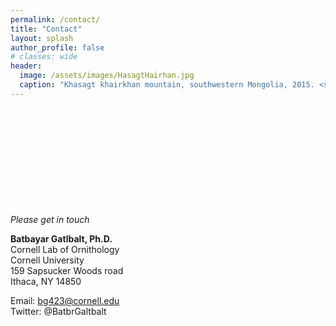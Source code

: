 ```yaml
---
permalink: /contact/
title: "Contact"
layout: splash
author_profile: false
# classes: wide
header:
  image: /assets/images/HasagtHairhan.jpg
  caption: "Khasagt khairkhan mountain, southwestern Mongolia, 2015. <span style='font-size: 10px;'>&copy; Batbayar Galtbalt</span>"
---
```



<div style="height: 30px; margin-bottom: 20px;"></div>

<!-- <figure style="width: 500px; margin-bottom:20px; float: left; margin-right:120px;">
  <img src="/assets/images/contact_portrait.jpg" alt="me"> -->
  <!-- <figcaption>Feels good to be right all the time.</figcaption> -->
<!-- </figure>  -->

<div style="height: 100px; margin-bottom: 20px;"></div>

*Please get in touch*

**Batbayar Gatlbalt, Ph.D.** <br>
Cornell Lab of Ornithology <br>
Cornell University <br>
159 Sapsucker Woods road <br>
Ithaca, NY 14850

Email: bg423@cornell.edu <br>
Twitter: @BatbrGaltbalt





